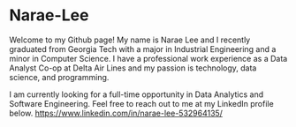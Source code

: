 # Narae-Lee
Welcome to my Github page!
My name is Narae Lee and I recently graduated from Georgia Tech with a major in Industrial Engineering and a minor in Computer Science. I have a professional work experience as a Data Analyst Co-op at Delta Air Lines and my passion is technology, data science, and programming.

I am currently looking for a full-time opportunity in Data Analytics and Software Engineering.
Feel free to reach out to me at my LinkedIn profile below.
https://www.linkedin.com/in/narae-lee-532964135/

